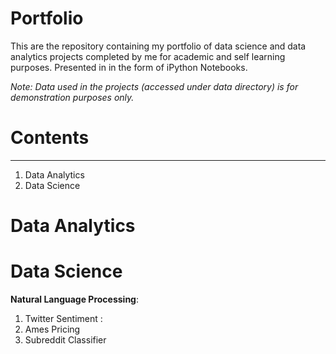 # Portfolio

This are the repository containing my portfolio of data science and data analytics projects completed by me for academic and self learning purposes.
Presented in in the form of iPython Notebooks.

*Note: Data used in the projects (accessed under data directory) is for demonstration purposes only.*

# Contents
---

1. Data Analytics
2. Data Science 

# Data Analytics

# Data Science
**Natural Language Processing**: 
1. Twitter Sentiment : 
2. Ames Pricing
3. Subreddit Classifier

